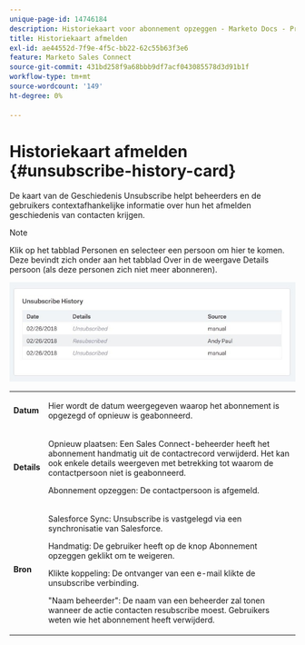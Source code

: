 ```yaml
---
unique-page-id: 14746184
description: Historiekaart voor abonnement opzeggen - Marketo Docs - Productdocumentatie
title: Historiekaart afmelden
exl-id: ae44552d-7f9e-4f5c-bb22-62c55b63f3e6
feature: Marketo Sales Connect
source-git-commit: 431bd258f9a68bbb9df7acf043085578d3d91b1f
workflow-type: tm+mt
source-wordcount: '149'
ht-degree: 0%

---
```


# Historiekaart afmelden {#unsubscribe-history-card}

De kaart van de Geschiedenis Unsubscribe helpt beheerders en de gebruikers contextafhankelijke informatie over hun het afmelden geschiedenis van contacten krijgen.

>[!NOTE]
>
>Klik op het tabblad Personen en selecteer een persoon om hier te komen. Deze bevindt zich onder aan het tabblad Over in de weergave Details persoon (als deze personen zich niet meer abonneren).

![](assets/1-1.jpg)

<table> 
 <colgroup> 
  <col> 
  <col> 
 </colgroup> 
 <tbody> 
  <tr> 
   <td><strong>Datum</strong></td> 
   <td><p>Hier wordt de datum weergegeven waarop het abonnement is opgezegd of opnieuw is geabonneerd.</p></td> 
  </tr> 
  <tr> 
   <td><strong>Details</strong></td> 
   <td><p>Opnieuw plaatsen: Een Sales Connect-beheerder heeft het abonnement handmatig uit de contactrecord verwijderd. Het kan ook enkele details weergeven met betrekking tot waarom de contactpersoon niet is geabonneerd.</p><p>Abonnement opzeggen: De contactpersoon is afgemeld.</p></td> 
  </tr> 
  <tr> 
   <td><strong>Bron</strong></td> 
   <td><p>Salesforce Sync: Unsubscribe is vastgelegd via een synchronisatie van Salesforce.</p><p>Handmatig: De gebruiker heeft op de knop Abonnement opzeggen geklikt om te weigeren.</p><p>Klikte koppeling: De ontvanger van een e-mail klikte de unsubscribe verbinding.</p><p>"Naam beheerder": De naam van een beheerder zal tonen wanneer de actie contacten resubscribe moest. Gebruikers weten wie het abonnement heeft verwijderd.</p></td> 
  </tr> 
 </tbody> 
</table>
